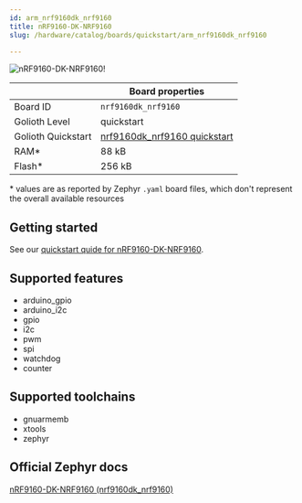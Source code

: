 ```yaml
---
id: arm_nrf9160dk_nrf9160
title: nRF9160-DK-NRF9160
slug: /hardware/catalog/boards/quickstart/arm_nrf9160dk_nrf9160

---
```


[//]: # (This is an auto-generated file, do not edit! Changes to it will be lost upon re-generation)

![nRF9160-DK-NRF9160!](/img/boards/arm/nrf9160dk_nrf9160.png "nRF9160-DK-NRF9160")

|                | Board properties     |
| -------------  | -------------------- |
| Board ID       | `nrf9160dk_nrf9160` |
| Golioth Level  | quickstart       |
| Golioth Quickstart | [nrf9160dk_nrf9160 quickstart](/hardware/nrf91/quickstart) || Architecture   | ARM |
| RAM*           | 88 kB |
| Flash*         | 256 kB |

\* values are as reported by Zephyr `.yaml` board files, which don't represent the overall available resources

## Getting started

See our [quickstart quide for nRF9160-DK-NRF9160](/hardware/nrf91/quickstart).


## Supported features

* arduino_gpio
* arduino_i2c
* gpio
* i2c
* pwm
* spi
* watchdog
* counter

## Supported toolchains

* gnuarmemb
* xtools
* zephyr

## Official Zephyr docs

[nRF9160-DK-NRF9160 (nrf9160dk_nrf9160)](https://docs.zephyrproject.org/latest/boards/arm/nrf9160dk_nrf9160/doc/index.html)
